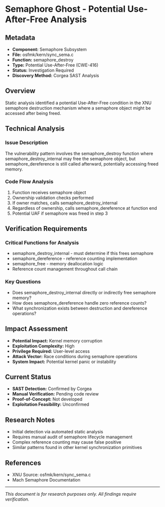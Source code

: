 # Semaphore Ghost - Potential Use-After-Free Analysis

## Metadata
- **Component:** Semaphore Subsystem  
- **File:** osfmk/kern/sync_sema.c
- **Function:** semaphore_destroy
- **Type:** Potential Use-After-Free (CWE-416)
- **Status:** Investigation Required
- **Discovery Method:** Corgea SAST Analysis

## Overview
Static analysis identified a potential Use-After-Free condition in the XNU semaphore destruction mechanism where a semaphore object might be accessed after being freed.

## Technical Analysis

### Issue Description
The vulnerability pattern involves the semaphore_destroy function where semaphore_destroy_internal may free the semaphore object, but semaphore_dereference is still called afterward, potentially accessing freed memory.

### Code Flow Analysis
1. Function receives semaphore object
2. Ownership validation checks performed
3. If owner matches, calls semaphore_destroy_internal
4. Regardless of ownership, calls semaphore_dereference at function end
5. Potential UAF if semaphore was freed in step 3

## Verification Requirements

### Critical Functions for Analysis
- semaphore_destroy_internal - must determine if this frees semaphore
- semaphore_dereference - reference counting implementation  
- semaphore_free - memory deallocation logic
- Reference count management throughout call chain

### Key Questions
- Does semaphore_destroy_internal directly or indirectly free semaphore memory?
- How does semaphore_dereference handle zero reference counts?
- What synchronization exists between destruction and dereference operations?

## Impact Assessment
- **Potential Impact:** Kernel memory corruption
- **Exploitation Complexity:** High
- **Privilege Required:** User-level access  
- **Attack Vector:** Race conditions during semaphore operations
- **System Impact:** Potential kernel panic or instability

## Current Status
- **SAST Detection:** Confirmed by Corgea
- **Manual Verification:** Pending code review
- **Proof-of-Concept:** Not developed
- **Exploitation Feasibility:** Unconfirmed

## Research Notes
- Initial detection via automated static analysis
- Requires manual audit of semaphore lifecycle management
- Complex reference counting may cause false positive
- Similar patterns found in other kernel synchronization primitives

## References
- XNU Source: osfmk/kern/sync_sema.c
- Mach Semaphore Documentation




---
*This document is for research purposes only. All findings require verification.*
